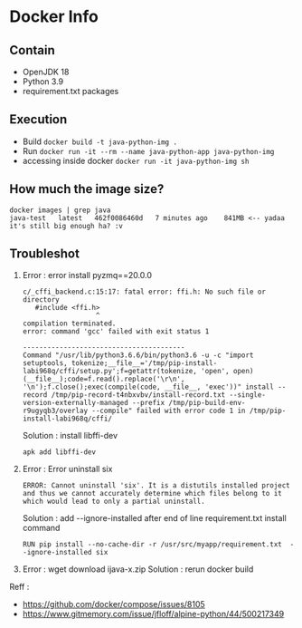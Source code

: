 # Docker Info

## Contain

- OpenJDK 18
- Python 3.9
- requirement.txt packages

## Execution

- Build `docker build -t java-python-img .`
- Run `docker run -it --rm --name java-python-app java-python-img`
- accessing inside docker `docker run -it java-python-img sh`

## How much the image size?

```vim
docker images | grep java
java-test   latest   462f0086460d   7 minutes ago    841MB <-- yadaa it's still big enough ha? :v
```

## Troubleshot

1. Error : error install pyzmq==20.0.0

   ```vim
   c/_cffi_backend.c:15:17: fatal error: ffi.h: No such file or directory
      #include <ffi.h>
                     ^
   compilation terminated.
   error: command 'gcc' failed with exit status 1

   ----------------------------------------
   Command "/usr/lib/python3.6.6/bin/python3.6 -u -c "import setuptools, tokenize;__file__='/tmp/pip-install-labi968q/cffi/setup.py';f=getattr(tokenize, 'open', open)(__file__);code=f.read().replace('\r\n', '\n');f.close();exec(compile(code, __file__, 'exec'))" install --record /tmp/pip-record-t4nbxvbv/install-record.txt --single-version-externally-managed --prefix /tmp/pip-build-env-r9ugyqb3/overlay --compile" failed with error code 1 in /tmp/pip-install-labi968q/cffi/
   ```

   Solution : install libffi-dev

   ```vim
   apk add libffi-dev
   ```

2. Error : Error uninstall six

   ```vim
   ERROR: Cannot uninstall 'six'. It is a distutils installed project and thus we cannot accurately determine which files belong to it which would lead to only a partial uninstall.
   ```

   Solution : add --ignore-installed after end of line requirement.txt install command

   ```docker
   RUN pip install --no-cache-dir -r /usr/src/myapp/requirement.txt  --ignore-installed six
   ```

3. Error : wget download ijava-x.zip
   Solution : rerun docker build

Reff :

- <https://github.com/docker/compose/issues/8105>
- <https://www.gitmemory.com/issue/jfloff/alpine-python/44/500217349>
